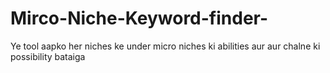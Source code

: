 # Mirco-Niche-Keyword-finder-
Ye tool aapko her niches ke under micro niches ki abilities aur aur chalne ki possibility bataiga 
